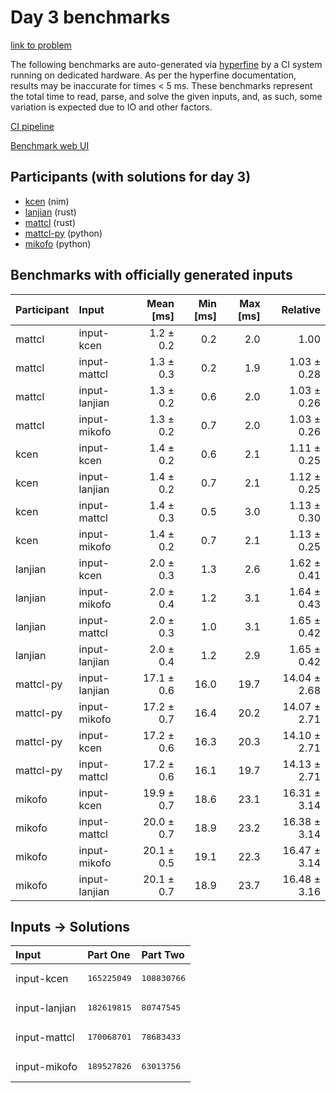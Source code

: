 # Day 3 benchmarks

[link to problem](https://adventofcode.com/2024/day/3)

The following benchmarks are auto-generated via
[hyperfine](https://github.com/sharkdp/hyperfine) by a CI system running on
dedicated hardware. As per the hyperfine documentation, results may be
inaccurate for times < 5 ms. These benchmarks represent the total time to read,
parse, and solve the given inputs, and, as such, some variation is expected due
to IO and other factors.

[CI pipeline](http://ci.papercode.net:8080/teams/main/pipelines/aoc2024)

[Benchmark web UI](https://aoc.ancalagon.black)


## Participants (with solutions for day 3)

- [kcen](https://github.com/kcen/aoc2024) (nim)
- [lanjian](https://github.com/lanjian/aoc-2024) (rust)
- [mattcl](https://github.com/mattcl/aoc2024) (rust)
- [mattcl-py](https://github.com/mattcl/aoc2024-py) (python)
- [mikofo](https://github.com/mikofo/aoc2024) (python)


## Benchmarks with officially generated inputs

| Participant | Input | Mean [ms] | Min [ms] | Max [ms] | Relative |
|:---|:---|---:|---:|---:|---:|
| mattcl | input-kcen | 1.2 ± 0.2 | 0.2 | 2.0 | 1.00 |
| mattcl | input-mattcl | 1.3 ± 0.3 | 0.2 | 1.9 | 1.03 ± 0.28 |
| mattcl | input-lanjian | 1.3 ± 0.2 | 0.6 | 2.0 | 1.03 ± 0.26 |
| mattcl | input-mikofo | 1.3 ± 0.2 | 0.7 | 2.0 | 1.03 ± 0.26 |
| kcen | input-kcen | 1.4 ± 0.2 | 0.6 | 2.1 | 1.11 ± 0.25 |
| kcen | input-lanjian | 1.4 ± 0.2 | 0.7 | 2.1 | 1.12 ± 0.25 |
| kcen | input-mattcl | 1.4 ± 0.3 | 0.5 | 3.0 | 1.13 ± 0.30 |
| kcen | input-mikofo | 1.4 ± 0.2 | 0.7 | 2.1 | 1.13 ± 0.25 |
| lanjian | input-kcen | 2.0 ± 0.3 | 1.3 | 2.6 | 1.62 ± 0.41 |
| lanjian | input-mikofo | 2.0 ± 0.4 | 1.2 | 3.1 | 1.64 ± 0.43 |
| lanjian | input-mattcl | 2.0 ± 0.3 | 1.0 | 3.1 | 1.65 ± 0.42 |
| lanjian | input-lanjian | 2.0 ± 0.4 | 1.2 | 2.9 | 1.65 ± 0.42 |
| mattcl-py | input-lanjian | 17.1 ± 0.6 | 16.0 | 19.7 | 14.04 ± 2.68 |
| mattcl-py | input-mikofo | 17.2 ± 0.7 | 16.4 | 20.2 | 14.07 ± 2.71 |
| mattcl-py | input-kcen | 17.2 ± 0.6 | 16.3 | 20.3 | 14.10 ± 2.71 |
| mattcl-py | input-mattcl | 17.2 ± 0.6 | 16.1 | 19.7 | 14.13 ± 2.71 |
| mikofo | input-kcen | 19.9 ± 0.7 | 18.6 | 23.1 | 16.31 ± 3.14 |
| mikofo | input-mattcl | 20.0 ± 0.7 | 18.9 | 23.2 | 16.38 ± 3.14 |
| mikofo | input-mikofo | 20.1 ± 0.5 | 19.1 | 22.3 | 16.47 ± 3.14 |
| mikofo | input-lanjian | 20.1 ± 0.7 | 18.9 | 23.7 | 16.48 ± 3.16 |


## Inputs -> Solutions

| Input | Part One | Part Two |
|:---|:---|:---|
|input-kcen|<pre>165225049</pre>|<pre>108830766</pre>|
|input-lanjian|<pre>182619815</pre>|<pre>80747545</pre>|
|input-mattcl|<pre>170068701</pre>|<pre>78683433</pre>|
|input-mikofo|<pre>189527826</pre>|<pre>63013756</pre>|